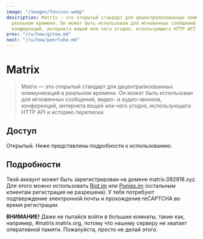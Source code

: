 ```yaml
---
image: "/images/favicon.webp"
description: Matrix — это открытый стандарт для децентрализованных коммуникаций в
  реальном времени. Он может быть использован для мгновенных сообщений, видео- и аудио-звонков,
  конференций, интернета вещей или чего угодно, использующего HTTP API и историю переписки.
prev: "/ru/how/gitea.md"
next: "/ru/how/peertube.md"
---
```


# Matrix

> Matrix — это открытый стандарт для децентрализованных коммуникаций в реальном времени. Он может быть использован для мгновенных сообщений, видео- и аудио-звонков, конференций, интернета вещей или чего угодно, использующего HTTP API и историю переписки.

## Доступ

Открытый. Ниже представлены подробности к использованию.

## Подробности

Твой аккаунт может быть зарегистрирован на домене matrix.092918.xyz. Для этого можно использовать [Riot.im](https://riot.im/develop) или [Ponies.im](https://ponies.im/_matrix/client/develop) (остальным клиентам регистрация не разрешена). У тебя потребуют подтверждение электронной почты и прохождение reCAPTCHA во время регистрации.

**ВНИМАНИЕ!** Даже не пытайся войти в большие комнаты, такие как, например, #matrix:matrix.org, потому что нашему серверу не хватает оперативной памяти. Пожалуйста, просто не делай этого.
